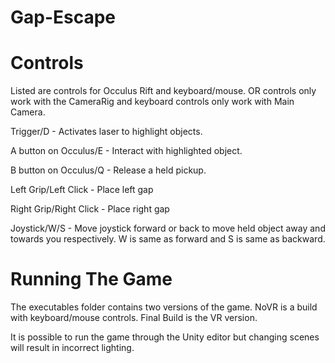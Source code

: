# Gap-Escape

# Controls

Listed are controls for Occulus Rift and keyboard/mouse. OR controls only work with the CameraRig and keyboard controls only work with Main Camera.

Trigger/D - Activates laser to highlight objects.

A button on Occulus/E - Interact with highlighted object.

B button on Occulus/Q - Release a held pickup.

Left Grip/Left Click - Place left gap

Right Grip/Right Click - Place right gap

Joystick/W/S - Move joystick forward or back to move held object away and towards you respectively. W is same as forward and S is same as backward.

# Running The Game

The executables folder contains two versions of the game. NoVR is a build with keyboard/mouse controls. Final Build is the VR version.

It is possible to run the game through the Unity editor but changing scenes will result in incorrect lighting.